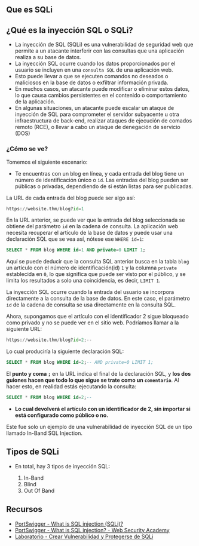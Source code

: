 ## Que es SQLi


## ¿Qué es la inyección SQL o SQLi?

- La inyección de SQL (SQLi) es una vulnerabilidad de seguridad web que permite a un atacante interferir con las consultas que una aplicación realiza a su base de datos.
- La inyección SQL ocurre cuando los datos proporcionados por el usuario se incluyen en una `consulta SQL` de una aplicación web.
- Esto puede llevar a que se ejecuten comandos no deseados o maliciosos en la base de datos o exfiltrar información privada.
- En muchos casos, un atacante puede modificar o eliminar estos datos, lo que causa cambios persistentes en el contenido o comportamiento de la aplicación.
- En algunas situaciones, un atacante puede escalar un ataque de inyección de SQL para comprometer el servidor subyacente u otra infraestructura de back-end, realizar ataques de ejecución de comados remoto (RCE), o llevar a cabo un ataque de denegación de servicio (DOS)

### ¿Cómo se ve?

Tomemos el siguiente escenario: 

- Te encuentras con un blog en línea, y cada entrada del blog tiene un número de identificación único o `id`. Las entradas del blog pueden ser públicas o privadas, dependiendo de si están listas para ser publicadas. 

La URL de cada entrada del blog puede ser algo así:

````py
https://website.thm/blog?id=1
````

En la URL anterior, se puede ver que la entrada del blog seleccionada se obtiene del parámetro `id` en la cadena de consulta. La aplicación web necesita recuperar el artículo de la base de datos y puede usar una declaración SQL que se vea así, nótese ese `WHERE id=1`:

````sql
SELECT * FROM blog WHERE id=1 AND private=0 LIMIT 1;
````

Aquí se puede deducir que la consulta SQL anterior busca en la tabla `blog` un artículo con el número de identificación(id) `1` y la columna `private` establecida en `0`, lo que significa que puede ser visto por el público, y se limita los resultados a solo una coincidencia, es decir, `LIMIT 1`.

La inyección SQL ocurre cuando la entrada del usuario se incorpora directamente a la consulta de la base de datos. En este caso, el parámetro `id` de la cadena de consulta se usa directamente en la consulta SQL.

Ahora, supongamos que el artículo con el identificador 2 sigue bloqueado como privado y no se puede ver en el sitio web. Podríamos llamar a la siguiente URL:

````py
https://website.thm/blog?id=2;--
````

Lo cual produciría la siguiente declaración SQL:

````sql
SELECT * FROM blog WHERE id=2;-- AND private=0 LIMIT 1;
````

El **punto y coma `;`** en la URL indica el final de la declaración SQL, y **los dos guiones hacen que todo lo que sigue se trate como un `comentario`**. Al hacer esto, en realidad estás ejecutando la consulta:

````sql
SELECT * FROM blog WHERE id=2;-- 
````

- **Lo cual devolverá el artículo con un identificador de 2, sin importar si está configurado como público o no.**

Este fue solo un ejemplo de una vulnerabilidad de inyección SQL de un tipo llamado In-Band SQL Injection. 

## Tipos de SQLi

- En total, hay 3 tipos de inyección SQL:

    1. In-Band
    2. Blind
    3. Out Of Band

 ## Recursos

 - [PortSwigger - What is SQL injection (SQLi)?](https://portswigger.net/web-security/sql-injection#what-is-sql-injection-sqli)
 - [PortSwigger - What is SQL injection? - Web Security Academy](https://www.youtube.com/watch?v=wX6tszfgYp4)
 - [Laboratorio - Crear Vulnerabilidad y Protegerse de SQLi](https://www.youtube.com/watch?v=NWciLHrNaMc)
